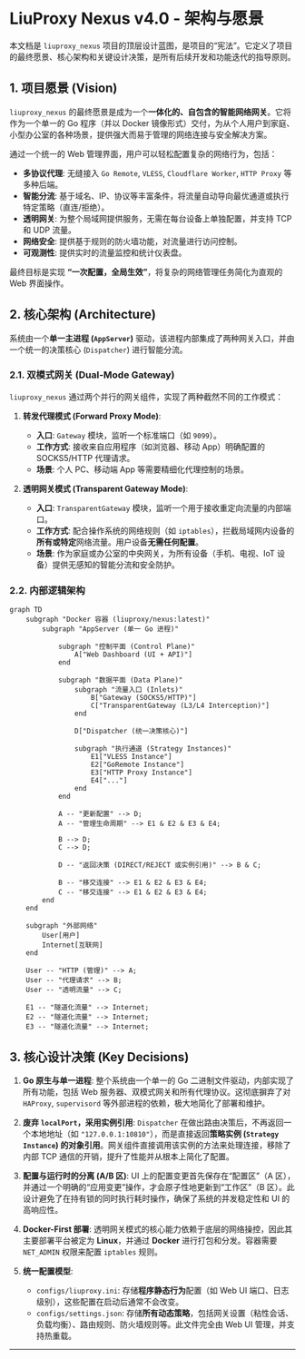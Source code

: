 # LiuProxy Nexus v4.0 - 架构与愿景

本文档是 `liuproxy_nexus` 项目的顶层设计蓝图，是项目的“宪法”。它定义了项目的最终愿景、核心架构和关键设计决策，是所有后续开发和功能迭代的指导原则。

## 1. 项目愿景 (Vision)

`liuproxy_nexus` 的最终愿景是成为一个**一体化的、自包含的智能网络网关**。它将作为一个单一的 Go 程序（并以 Docker 镜像形式）交付，为从个人用户到家庭、小型办公室的各种场景，提供强大而易于管理的网络连接与安全解决方案。

通过一个统一的 Web 管理界面，用户可以轻松配置复杂的网络行为，包括：

*   **多协议代理**: 无缝接入 `Go Remote`, `VLESS`, `Cloudflare Worker`, `HTTP Proxy` 等多种后端。
*   **智能分流**: 基于域名、IP、协议等丰富条件，将流量自动导向最优通道或执行特定策略（直连/拒绝）。
*   **透明网关**: 为整个局域网提供服务，无需在每台设备上单独配置，并支持 TCP 和 UDP 流量。
*   **网络安全**: 提供基于规则的防火墙功能，对流量进行访问控制。
*   **可观测性**: 提供实时的流量监控和统计仪表盘。

最终目标是实现 **“一次配置，全局生效”**，将复杂的网络管理任务简化为直观的 Web 界面操作。

## 2. 核心架构 (Architecture)

系统由一个**单一主进程 (`AppServer`)** 驱动，该进程内部集成了两种网关入口，并由一个统一的决策核心 (`Dispatcher`) 进行智能分流。

### 2.1. 双模式网关 (Dual-Mode Gateway)

`liuproxy_nexus` 通过两个并行的网关组件，实现了两种截然不同的工作模式：

1.  **转发代理模式 (Forward Proxy Mode)**:
    *   **入口**: `Gateway` 模块，监听一个标准端口（如 `9099`）。
    *   **工作方式**: 接收来自应用程序（如浏览器、移动 App）明确配置的 SOCKS5/HTTP 代理请求。
    *   **场景**: 个人 PC、移动端 App 等需要精细化代理控制的场景。

2.  **透明网关模式 (Transparent Gateway Mode)**:
    *   **入口**: `TransparentGateway` 模块，监听一个用于接收重定向流量的内部端口。
    *   **工作方式**: 配合操作系统的网络规则（如 `iptables`），拦截局域网内设备的**所有或特定**网络流量。用户设备**无需任何配置**。
    *   **场景**: 作为家庭或办公室的中央网关，为所有设备（手机、电视、IoT 设备）提供无感知的智能分流和安全防护。

### 2.2. 内部逻辑架构

```mermaid
graph TD
    subgraph "Docker 容器 (liuproxy/nexus:latest)"
        subgraph "AppServer (单一 Go 进程)"
            
            subgraph "控制平面 (Control Plane)"
                A["Web Dashboard (UI + API)"]
            end

            subgraph "数据平面 (Data Plane)"
                subgraph "流量入口 (Inlets)"
                    B["Gateway (SOCKS5/HTTP)"]
                    C["TransparentGateway (L3/L4 Interception)"]
                end

                D["Dispatcher (统一决策核心)"]
                
                subgraph "执行通道 (Strategy Instances)"
                    E1["VLESS Instance"]
                    E2["GoRemote Instance"]
                    E3["HTTP Proxy Instance"]
                    E4["..."]
                end
            end

            A -- "更新配置" --> D;
            A -- "管理生命周期" --> E1 & E2 & E3 & E4;
            
            B --> D;
            C --> D;

            D -- "返回决策 (DIRECT/REJECT 或实例引用)" --> B & C;
            
            B -- "移交连接" --> E1 & E2 & E3 & E4;
            C -- "移交连接" --> E1 & E2 & E3 & E4;
        end
    end
    
    subgraph "外部网络"
        User[用户]
        Internet[互联网]
    end

    User -- "HTTP (管理)" --> A;
    User -- "代理请求" --> B;
    User -- "透明流量" --> C;

    E1 -- "隧道化流量" --> Internet;
    E2 -- "隧道化流量" --> Internet;
    E3 -- "隧道化流量" --> Internet;
```

## 3. 核心设计决策 (Key Decisions)

1.  **Go 原生与单一进程**: 整个系统由一个单一的 Go 二进制文件驱动，内部实现了所有功能，包括 Web 服务器、双模式网关和所有代理协议。这彻底摒弃了对 `HAProxy`, `supervisord` 等外部进程的依赖，极大地简化了部署和维护。

2.  **废弃 `localPort`，采用实例引用**: `Dispatcher` 在做出路由决策后，不再返回一个本地地址（如 `"127.0.0.1:10810"`），而是直接返回**策略实例 (`Strategy Instance`) 的对象引用**。网关组件直接调用该实例的方法来处理连接，移除了内部 TCP 通信的开销，提升了性能并从根本上简化了配置。

3.  **配置与运行时的分离 (A/B 区)**: UI 上的配置变更首先保存在“配置区”（A 区），并通过一个明确的“应用变更”操作，才会原子性地更新到“工作区”（B 区）。此设计避免了在持有锁的同时执行耗时操作，确保了系统的并发稳定性和 UI 的高响应性。

4.  **Docker-First 部署**: 透明网关模式的核心能力依赖于底层的网络操控，因此其主要部署平台被定为 **Linux**，并通过 **Docker** 进行打包和分发。容器需要 `NET_ADMIN` 权限来配置 `iptables` 规则。

5.  **统一配置模型**:
    *   `configs/liuproxy.ini`: 存储**程序静态行为**配置（如 Web UI 端口、日志级别），这些配置在启动后通常不会改变。
    *   `configs/settings.json`: 存储**所有动态策略**，包括网关设置（粘性会话、负载均衡）、路由规则、防火墙规则等。此文件完全由 Web UI 管理，并支持热重载。

---